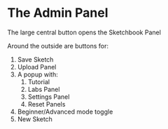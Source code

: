 # The Admin Panel

The large central button opens the Sketchbook Panel

Around the outside are buttons for:

1. Save Sketch
2. Upload Panel
3. A popup with:
   1. Tutorial
   2. Labs Panel
   3. Settings Panel
   4. Reset Panels
4. Beginner/Advanced mode toggle
5. New Sketch
